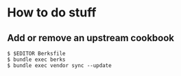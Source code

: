 How to do stuff
===============
 
Add  or remove an upstream cookbook
-----------------------------------

    $ $EDITOR Berksfile
    $ bundle exec berks
    $ bundle exec vendor sync --update
